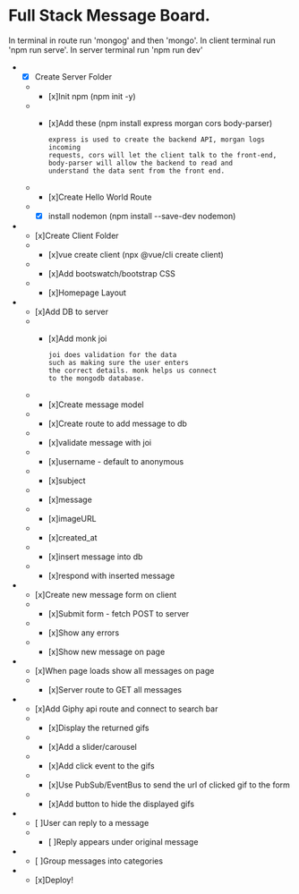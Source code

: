 # Full Stack Message Board.

In terminal in route run 'mongog' and then 'mongo'. In client terminal run 'npm run serve'. In server terminal run 'npm run dev' 


* - [x] Create Server Folder
  * - [x]Init npm (npm init -y)
  * - [x]Add these (npm install express morgan cors body-parser)

          express is used to create the backend API, morgan logs incoming
          requests, cors will let the client talk to the front-end,
          body-parser will allow the backend to read and
          understand the data sent from the front end.

  * - [x]Create Hello World Route
  * - [x] install nodemon (npm install --save-dev nodemon)

* - [x]Create Client Folder
  * - [x]vue create client (npx @vue/cli create client)
  * - [x]Add bootswatch/bootstrap CSS
  * - [x]Homepage Layout
* - [x]Add DB to server
  * - [x]Add monk joi

          joi does validation for the data
          such as making sure the user enters
          the correct details. monk helps us connect
          to the mongodb database.

  * - [x]Create message model
  * - [x]Create route to add message to db
   * - [x]validate message with joi
    * - [x]username - default to anonymous
    * - [x]subject
    * - [x]message
    * - [x]imageURL
    * - [x]created_at
   * - [x]insert message into db
   * - [x]respond with inserted message
* - [x]Create new message form on client
  * - [x]Submit form - fetch POST to server
  * - [x]Show any errors
  * - [x]Show new message on page
* - [x]When page loads show all messages on page
   * - [x]Server route to GET all messages
* - [x]Add Giphy api route and connect to search bar
   * - [x]Display the returned gifs
   * - [x]Add a slider/carousel
   * - [x]Add click event to the gifs
   * - [x]Use PubSub/EventBus to send the url of clicked gif to the form
   * - [x]Add button to hide the displayed gifs
* - [ ]User can reply to a message
  * - [ ]Reply appears under original message
* - [ ]Group messages into categories
 * - [x]Deploy!
